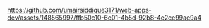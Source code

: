 https://github.com/umairsiddique3171/web-apps-dev/assets/148565997/ffb50c10-6c01-4b5d-92b8-4e2ce99ae9a4
